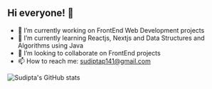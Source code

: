 ## Hi everyone! 👋



- 🔭 I’m currently working on FrontEnd Web Development projects 
- 🌱 I’m currently learning Reactjs, Nextjs and Data Structures and Algorithms using Java
- 👯 I’m looking to collaborate on FrontEnd projects
- 📫 How to reach me: sudiptap141@gmail.com


![Sudipta's GitHub stats](https://github-readme-stats.vercel.app/api?username=sudiptapradhan&show_icons=true&theme=synthwave)

